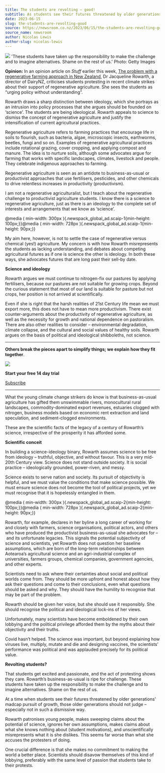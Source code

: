 ```yaml
---
title: The students are revolting – good!
subtitle: As students see their futures threatened by older generations’ madcap pursuit of growth, their concerns should not be dismissed as ‘ideological’
date: 2023-06-15
slug: the-students-are-revolting-good
source: https://newsroom.co.nz/2023/06/15/the-students-are-revolting-good/
source_name: newsroom
author: Nicolas Lewis
author-slug: nicolas-lewis
---
```


![](https://i0.wp.com/newsroom.co.nz/wp-content/uploads/2023/04/nYwE7KuotLOWrCmqGg18-scaled.jpg?fit=1200%2C800&ssl=1)
'These students have taken up the responsibility to make the challenge and to imagine alternatives. Shame on the rest of us.' Photo: Getty Images

**Opinion:** In an opinion article on _Stuff_ earlier this week, [The problem with a regenerative farming approach in New Zealand](https://www.stuff.co.nz/business/farming/opinion/300898867/the-problems-with-a-regenerative-farming-approach-in-new-zealand#:~:text=Actual%20results%20from%20research%20are,and%20sometimes%20it%20does%20both.), Dr Jacqueline Rowarth, a director of DairyNZ, criticises students protesting in recent climate strikes about their support of regenerative agriculture. She sees the students as “urging policy without understanding”.

Rowarth draws a sharp distinction between ideology, which she portrays as an intrusion into policy processes that she argues should be founded on ‘science’. The students are being ideological. Rowarth appeals to science to dismiss the concept of regenerative agriculture and justify the intensification of current agricultural practices.

Regenerative agriculture refers to farming practices that encourage life in soils to flourish, such as bacteria, algae, microscopic insects, earthworms, beetles, fungi and so on. Examples of regenerative agricultural practices include rotational grazing, cover cropping, and applying compost and manure. The idea is to nurture soils, although some advocates argue for farming that works with specific landscapes, climates, livestock and people. They celebrate indigenous approaches to farming.

Regenerative agriculture is seen as an antidote to business-as-usual or productivist approaches that use fertilisers, pesticides, and other chemicals to drive relentless increases in productivity (productivism). 

I am not a regenerative agriculturalist, but I teach about the regenerative challenge to productivist agriculture students. I know there is a science to regenerative agriculture, just as there is an ideology to the complete set of interests and arrangements that we know as ‘science’.

@media ( min-width: 300px ){.newspack\_global\_ad.scaip-1{min-height: 100px;}}@media ( min-width: 728px ){.newspack\_global\_ad.scaip-1{min-height: 90px;}}

My aim here, however, is not to settle the case of regenerative versus chemical (yes!) agriculture. My concern is with how Rowarth misrepresents the students as lacking understanding, and debates about competing agricultural futures as if one is science the other is ideology. In both these ways, she advocates futures that are long past their sell-by date.

**Science and ideology**

Rowarth argues we must continue to nitrogen-fix our pastures by applying fertilisers, because our pastures are not suitable for growing crops. Beyond the curious statement that most of our land is suitable for pasture but not crops, her position is not arrived at scientifically.

Even if she is right that the harsh realities of 21st Century life mean we must export more, this does not have to mean more productivism. There exist counter-arguments about the productivity of regenerative agriculture, as well as the necessity for growth and national dependence on pastoralism. There are also other realities to consider – environmental degradation, climate collapse, and the cultural and social values of healthy soils. Rowarth argues on the basis of political and ideological shibboleths, not science.

---

**Others break the pieces apart to simplify things; we explain how they fit together**.

![](https://i0.wp.com/newsroom.co.nz/wp-content/uploads/2023/04/newsroom-pro.png?resize=600%2C87&ssl=1)

**Start your free 14 day trial**

[Subscribe](https://newsroom.co.nz/newsroom-pro-subscription/)

---

What the young climate change strikers do know is that business-as-usual agriculture has gifted them unswimmable rivers, monocultural rural landscapes, commodity-dominated export revenues, estuaries clogged with nitrogen, business models based on economic rent extraction and land speculation, and sediment-clogged environments.

These are the scientific facts of the legacy of a century of Rowarth’s science, irrespective of the prosperity it has afforded some. 

**Scientific conceit**

In building a science-ideology binary, Rowarth assumes science to be free from ideology – truthful, objective, and without favour. This is a very mid-20th Century view. Science does not stand outside society. It is social practice – ideologically grounded, power-riven, and messy.

Science exists to serve nation and society. Its pursuit of objectivity is helpful, and we must value the conditions that make science possible. We must ensure science does not become the tool of political projects, yet we must recognise that it is hopelessly entangled in them.

@media ( min-width: 300px ){.newspack\_global\_ad.scaip-2{min-height: 100px;}}@media ( min-width: 728px ){.newspack\_global\_ad.scaip-2{min-height: 90px;}}

Rowarth, for example, declares in her byline a long career of working for and closely with farmers, science organisations, political actors, and others who have produced the productivist business-as-usual she advocates for – and its unfortunate legacies. This signals the potential subjectivity of science and scientists, yet Rowarth does not question her baseline assumptions, which are born of the long-term relationships between Aotearoa’s agricultural science and an agri-industrial complex of universities, farmers groups, chemical companies, government agencies, and other experts.  

Scientists need to ask where their certainties about social and political worlds come from. They should be more upfront and honest about how they ask their questions and come to their conclusions, even what questions should be asked and why. They should have the humility to recognise that may be part of the problem.

Rowarth should be given her voice, but she should use it responsibly. She should recognise the political and ideological lock-ins of her views.

Unfortunately, many scientists have become emboldened by their own lobbying and the political privilege afforded them by the myths about their objectivity and their truths.

Covid hasn’t helped. The science was important, but beyond explaining how viruses live, multiply, mutate and die and designing vaccines, the scientists’ performance was political and was applauded precisely for its political value.

**Revolting students?**

That students get excited and passionate, and the act of protesting shows they care. Rowarth’s business-as-usual is ripe for challenge. These students have taken up the responsibility to make the challenge and to imagine alternatives. Shame on the rest of us.

At a time when students see their futures threatened by older generations’ madcap pursuit of growth, those older generations should not judge – especially not in such a dismissive way.

Rowarth patronises young people, makes sweeping claims about the potential of science, ignores her own assumptions, makes claims about what she knows nothing about (student motivations), and unscientifically misrepresents what it is she dislikes. This seems far worse than what she accuses the protesters of doing.

One crucial difference is that she makes no commitment to making the world a better place. Scientists should disavow themselves of this kind of lobbying, preferably with the same level of passion that students take to their protests.
